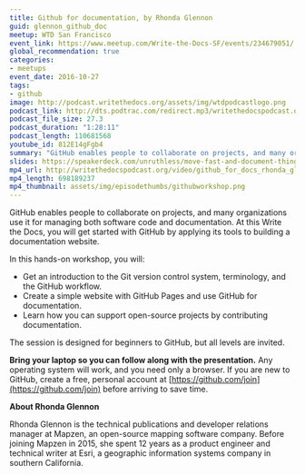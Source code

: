 ```yaml
---
title: Github for documentation, by Rhonda Glennon
guid: glennon_github_doc
meetup: WTD San Francisco
event_link: https://www.meetup.com/Write-the-Docs-SF/events/234679051/
global_recommendation: true
categories:
- meetups
event_date: 2016-10-27
tags:
- github
image: http://podcast.writethedocs.org/assets/img/wtdpodcastlogo.png
podcast_link: http://dts.podtrac.com/redirect.mp3/writethedocspodcast.org/github-workshop-rhonda-glennon.mp3
podcast_file_size: 27.3
podcast_duration: "1:28:11"
podcast_length: 110681568
youtube_id: 812E14gFgb4
summary: "GitHub enables people to collaborate on projects, and many organizations use it for managing both software code and documentation. At this Write the Docs, you will get started with GitHub by applying its tools to building a documentation website."
slides: https://speakerdeck.com/unruthless/move-fast-and-document-things
mp4_url: http://writethedocspodcast.org/video/github_for_docs_rhonda_glennon.mp4
mp4_length: 698189237
mp4_thumbnail: assets/img/episodethumbs/githubworkshop.png
---
```


GitHub enables people to collaborate on projects, and many organizations use it for managing both software code and documentation. At this Write the Docs, you will get started with GitHub by applying its tools to building a documentation website.

In this hands-on workshop, you will:

* Get an introduction to the Git version control system, terminology, and the GitHub workflow.
* Create a simple website with GitHub Pages and use GitHub for documentation.
* Learn how you can support open-source projects by contributing documentation.

The session is designed for beginners to GitHub, but all levels are invited.

**Bring your laptop so you can follow along with the presentation.** Any operating system will work, and you need only a browser. If you are new to GitHub, create a free, personal account at [https://github.com/join](https://github.com/join) before arriving to save time.

**About Rhonda Glennon**

Rhonda Glennon is the technical publications and developer relations manager at Mapzen, an open-source mapping software company. Before joining Mapzen in 2015, she spent 12 years as a product engineer and technical writer at Esri, a geographic information systems company in southern California.
